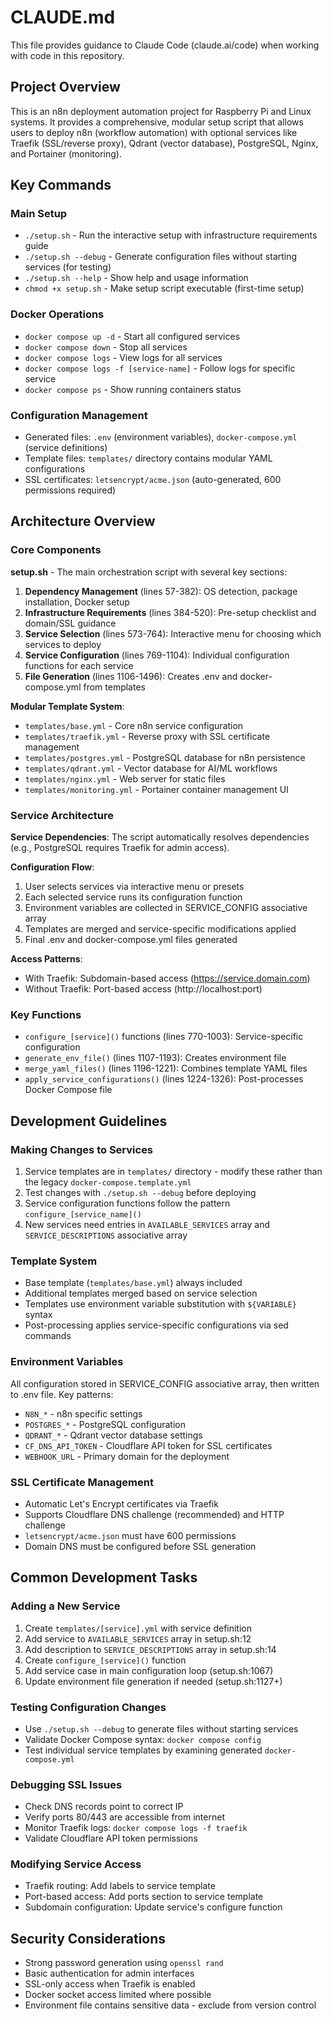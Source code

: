 # CLAUDE.md

This file provides guidance to Claude Code (claude.ai/code) when working with code in this repository.

## Project Overview

This is an n8n deployment automation project for Raspberry Pi and Linux systems. It provides a comprehensive, modular setup script that allows users to deploy n8n (workflow automation) with optional services like Traefik (SSL/reverse proxy), Qdrant (vector database), PostgreSQL, Nginx, and Portainer (monitoring).

## Key Commands

### Main Setup
- `./setup.sh` - Run the interactive setup with infrastructure requirements guide
- `./setup.sh --debug` - Generate configuration files without starting services (for testing)
- `./setup.sh --help` - Show help and usage information
- `chmod +x setup.sh` - Make setup script executable (first-time setup)

### Docker Operations
- `docker compose up -d` - Start all configured services
- `docker compose down` - Stop all services
- `docker compose logs` - View logs for all services
- `docker compose logs -f [service-name]` - Follow logs for specific service
- `docker compose ps` - Show running containers status

### Configuration Management
- Generated files: `.env` (environment variables), `docker-compose.yml` (service definitions)
- Template files: `templates/` directory contains modular YAML configurations
- SSL certificates: `letsencrypt/acme.json` (auto-generated, 600 permissions required)

## Architecture Overview

### Core Components

**setup.sh** - The main orchestration script with several key sections:
1. **Dependency Management** (lines 57-382): OS detection, package installation, Docker setup
2. **Infrastructure Requirements** (lines 384-520): Pre-setup checklist and domain/SSL guidance  
3. **Service Selection** (lines 573-764): Interactive menu for choosing which services to deploy
4. **Service Configuration** (lines 769-1104): Individual configuration functions for each service
5. **File Generation** (lines 1106-1496): Creates .env and docker-compose.yml from templates

**Modular Template System**:
- `templates/base.yml` - Core n8n service configuration
- `templates/traefik.yml` - Reverse proxy with SSL certificate management
- `templates/postgres.yml` - PostgreSQL database for n8n persistence
- `templates/qdrant.yml` - Vector database for AI/ML workflows
- `templates/nginx.yml` - Web server for static files
- `templates/monitoring.yml` - Portainer container management UI

### Service Architecture

**Service Dependencies**: The script automatically resolves dependencies (e.g., PostgreSQL requires Traefik for admin access).

**Configuration Flow**:
1. User selects services via interactive menu or presets
2. Each selected service runs its configuration function
3. Environment variables are collected in SERVICE_CONFIG associative array
4. Templates are merged and service-specific modifications applied
5. Final .env and docker-compose.yml files generated

**Access Patterns**:
- With Traefik: Subdomain-based access (https://service.domain.com)
- Without Traefik: Port-based access (http://localhost:port)

### Key Functions

- `configure_[service]()` functions (lines 770-1003): Service-specific configuration
- `generate_env_file()` (lines 1107-1193): Creates environment file
- `merge_yaml_files()` (lines 1196-1221): Combines template YAML files
- `apply_service_configurations()` (lines 1224-1326): Post-processes Docker Compose file

## Development Guidelines

### Making Changes to Services
1. Service templates are in `templates/` directory - modify these rather than the legacy `docker-compose.template.yml`
2. Test changes with `./setup.sh --debug` before deploying
3. Service configuration functions follow the pattern `configure_[service_name]()`
4. New services need entries in `AVAILABLE_SERVICES` array and `SERVICE_DESCRIPTIONS` associative array

### Template System
- Base template (`templates/base.yml`) always included
- Additional templates merged based on service selection
- Templates use environment variable substitution with `${VARIABLE}` syntax
- Post-processing applies service-specific configurations via sed commands

### Environment Variables  
All configuration stored in SERVICE_CONFIG associative array, then written to .env file. Key patterns:
- `N8N_*` - n8n specific settings
- `POSTGRES_*` - PostgreSQL configuration  
- `QDRANT_*` - Qdrant vector database settings
- `CF_DNS_API_TOKEN` - Cloudflare API token for SSL certificates
- `WEBHOOK_URL` - Primary domain for the deployment

### SSL Certificate Management
- Automatic Let's Encrypt certificates via Traefik
- Supports Cloudflare DNS challenge (recommended) and HTTP challenge
- `letsencrypt/acme.json` must have 600 permissions
- Domain DNS must be configured before SSL generation

## Common Development Tasks

### Adding a New Service
1. Create `templates/[service].yml` with service definition
2. Add service to `AVAILABLE_SERVICES` array in setup.sh:12
3. Add description to `SERVICE_DESCRIPTIONS` array in setup.sh:14
4. Create `configure_[service]()` function
5. Add service case in main configuration loop (setup.sh:1067)
6. Update environment file generation if needed (setup.sh:1127+)

### Testing Configuration Changes
- Use `./setup.sh --debug` to generate files without starting services
- Validate Docker Compose syntax: `docker compose config`
- Test individual service templates by examining generated `docker-compose.yml`

### Debugging SSL Issues
- Check DNS records point to correct IP
- Verify ports 80/443 are accessible from internet
- Monitor Traefik logs: `docker compose logs -f traefik`
- Validate Cloudflare API token permissions

### Modifying Service Access
- Traefik routing: Add labels to service template
- Port-based access: Add ports section to service template  
- Subdomain configuration: Update service's configure function

## Security Considerations

- Strong password generation using `openssl rand`
- Basic authentication for admin interfaces
- SSL-only access when Traefik is enabled
- Docker socket access limited where possible
- Environment file contains sensitive data - exclude from version control